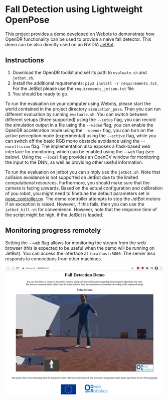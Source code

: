 # Fall Detection using Lightweight OpenPose

This project provides a demo developed on Webots to demonstrate how OpenDR functionality can be used to provide a naive fall detector. This demo can be also directly used on an NVIDIA [JetBot](https://github.com/NVIDIA-AI-IOT/jetbot).

## Instructions
1. Download the OpenDR toolkit and set its path to `evaluate.sh` and `jetbot.sh`.
2. Install the additional requirements: `pip3 install -r requirements.txt`. For the JetBot please use the `requirements_jetson.txt` file.
3. You should be ready to go.

To run the evaluation on your computer using Webots, please start the world contained in the project directory `simulation_pose`. Then you can run different evaluation by running `evaluate.sh`. You can switch between different setups (three supported) using the `--setup` flag, you can record the simulation output in a file using the `--video` flag, you can enable the OpenDR acceleration mode using the `--opendr` flag, you can turn on the active perception mode (experimental) using the `--active` flag, while you can switch off the basic RGB mono obstacle avoidance using the `--nocollision` flag. The implementation also exposes a flask-based web interface for monitoring, which can be enabled using the `--web` flag (see below). Using the `--local` flag provides an OpenCV window for monitoring the input to the DNN, as well as providing other useful information.

To run the evaluation on jetbot you can simply use the `jetbot.sh`. Note that collision avoidance is not supported on JetBot due to the limited computational resources. Furthermore, you should make sure that the camera is facing upwards. Based on the actual configuration and calibration of you robot, you might need to finetune the default parameters set in [pose_controller.py](https://github.com/cidl-auth/fall_detection_demo/blob/main/utils/pose_controller.py#L87). The demo controller attempts to stop the JetBot motors if an exception is raised. However, if this fails, then you can use the `jetbot_kill.sh` for convenience. However, note that the response time of the script might be high, if the JetBot is loaded.

## Monitoring progress remotely
Setting the ``--web`` flag allows for monitoring the stream from the web browser (this is expected to be useful when the demo will be running on JetBot). You can access the interface at `localhost:5000`. The server also responds to connections from other machines.

![alt text](flask.png)
